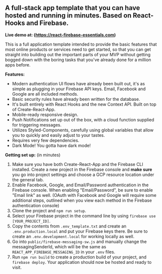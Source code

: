 ## A full-stack app template that you can have hosted and running in minutes. Based on React-Hooks and Firebase.

**Live demo at: (https://react-firebase-essentials.com)**

This is a full application template intended to provide the basic features that most online products or services need to get started, so that you can get straight into building out the important parts of your MVP without getting bogged down with the boring tasks that you've already done for a million apps before.

**Features:**

- Modern authentication UI flows have already been built out, it's as simple as plugging in your Firebase API keys. Email, Facebook and Google are all included methods.
- Basic security rules have already been written for the database.
- It's built entirely with React Hooks and the new Context API. Built on top of Create-React-App.
- Mobile-ready responsive design.
- Push Notifications set up out of the box, with a cloud function supplied for triggering messages.
- Utilizes Styled-Components, carefully using global variables that allow you to quickly and easily adjust to your tastes.
- Requires very few dependencies.
- Dark Mode! You gotta have dark mode!

**Getting set up:** (in minutes)

1. Make sure you have both Create-React-App and the Firebase CLI installed. Create a new project in the Firebase console and **make sure** you go into project settings and choose a GCP resource location under the general tab.
2. Enable Facebook, Google, and Email/Password authentication in the Firebase console. When enabling "Email/Password", be sure to enable "Email link" as well. (OAuth with Facebook and Google will require some additional steps, outlined when you view each method in the Firebase authentication console)
3. Clone the project and `npm run setup`.
4. Select your Firebase project in the command line by using `firebase use [YOUR_PROJECT_ID]`.
5. Copy the contents from `.env_template.txt` and create an `.env.production.local` and put your Firebase keys there. Be sure to create an `.env.development.local` for working locally as well.
6. Go into `public/firebase-messaging-sw.js` and manually change the messagingSenderId, which will be the same as `REACT_APP_FIREBASE_MESSAGING_ID` in your `.env` files.
7. Run `npm run build` to create a production build of your project, and `firebase deploy`. Your application should now be hosted and ready to visit.
